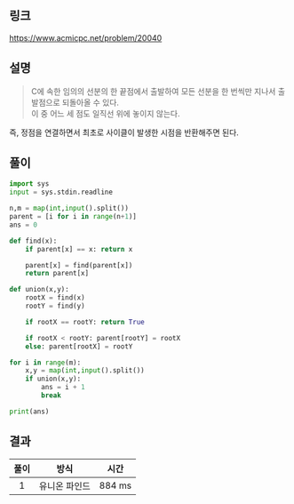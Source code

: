 ## 링크
https://www.acmicpc.net/problem/20040

## 설명

> C에 속한 임의의 선분의 한 끝점에서 출발하여 모든 선분을 한 번씩만 지나서 출발점으로 되돌아올 수 있다.  
> 이 중 어느 세 점도 일직선 위에 놓이지 않는다.

즉, 정점을 연결하면서 최초로 사이클이 발생한 시점을 반환해주면 된다.

## 풀이 
```python
import sys
input = sys.stdin.readline

n,m = map(int,input().split())
parent = [i for i in range(n+1)]
ans = 0

def find(x):
    if parent[x] == x: return x

    parent[x] = find(parent[x])
    return parent[x]

def union(x,y):
    rootX = find(x)
    rootY = find(y)

    if rootX == rootY: return True

    if rootX < rootY: parent[rootY] = rootX
    else: parent[rootX] = rootY

for i in range(m):
    x,y = map(int,input().split())
    if union(x,y):
        ans = i + 1
        break

print(ans)
```

## 결과
|풀이|방식|시간|
|:---:|:---:|:--------:|
|1|유니온 파인드 |884 ms| 